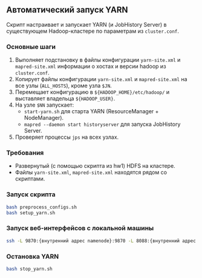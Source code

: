 ## Автоматический запуск YARN

Скрипт настраивает и запускает YARN (и JobHistory Server) в существующем Hadoop-кластере по параметрам из
`cluster.conf`.

### Основные шаги

1. Выполняет подстановку в файлы конфигурации `yarn-site.xml` и `mapred-site.xml` информации о хостах и версии hadoop из
   `cluster.conf`.
2. Копирует файлы конфигурации `yarn-site.xml` и `mapred-site.xml` на все узлы (`ALL_HOSTS`), кроме узла `$JN`.
3. Перемещает конфигурацию в `${HADOOP_HOME}/etc/hadoop/` и выставляет владельца `${HADOOP_USER}`.
4. На узле `$NN` запускает:
    - `start-yarn.sh` для старта YARN (ResourceManager + NodeManager).
    - `mapred --daemon start historyserver` для запуска JobHistory Server.
5. Проверяет процессы `jps` на всех узлах.

### Требования

- Развернутый (c помощью скрипта из hw1) HDFS на кластере.
- Файлы `yarn-site.xml`, `mapred-site.xml` находятся рядом со скриптами.

### Запуск скрипта

```bash
bash preprocess_configs.sh
bash setup_yarn.sh
```

### Запуск веб-интерфейсов с локальной машины

```bash
ssh -L 9870:{внутренний адрес namenode}:9870 -L 8088:{внутренний адрес namenode}:8088 -L 19888:{внутренний адрес namenode}:19888 team@{внешний адрес для входа}
```

### Остановка YARN

```bash
bash stop_yarn.sh
```
